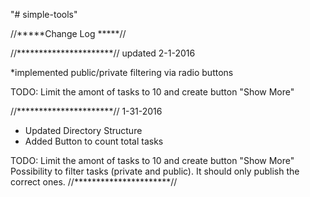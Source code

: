 "# simple-tools" 

//*****Change Log *****//

//**********************//
updated 2-1-2016

*implemented public/private filtering via radio buttons

TODO:
Limit the amont of tasks to 10 and create button "Show More"

//**********************//
1-31-2016 

*  Updated Directory Structure
*  Added Button to count total tasks

TODO:
Limit the amont of tasks to 10 and create button "Show More"
Possibility to filter tasks (private and public). It should only publish the correct ones.
//**********************//